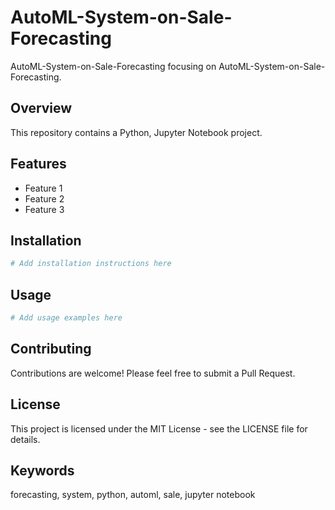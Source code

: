 # AutoML-System-on-Sale-Forecasting

AutoML-System-on-Sale-Forecasting focusing on AutoML-System-on-Sale-Forecasting.

## Overview

This repository contains a Python, Jupyter Notebook project.

## Features

- Feature 1
- Feature 2
- Feature 3

## Installation

```bash
# Add installation instructions here
```

## Usage

```bash
# Add usage examples here
```

## Contributing

Contributions are welcome! Please feel free to submit a Pull Request.

## License

This project is licensed under the MIT License - see the LICENSE file for details.

## Keywords

forecasting, system, python, automl, sale, jupyter notebook
